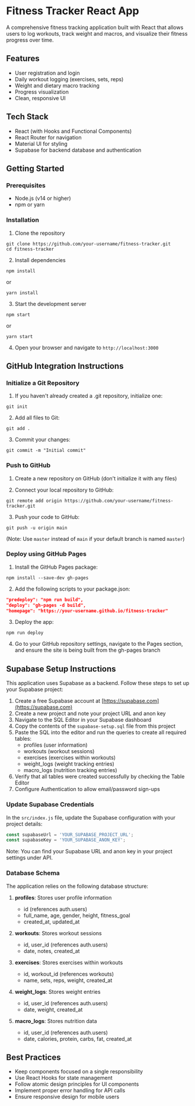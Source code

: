 # Fitness Tracker React App

A comprehensive fitness tracking application built with React that allows users to log workouts, track weight and macros, and visualize their fitness progress over time.

## Features

- User registration and login
- Daily workout logging (exercises, sets, reps)
- Weight and dietary macro tracking
- Progress visualization
- Clean, responsive UI

## Tech Stack

- React (with Hooks and Functional Components)
- React Router for navigation
- Material UI for styling
- Supabase for backend database and authentication

## Getting Started

### Prerequisites

- Node.js (v14 or higher)
- npm or yarn

### Installation

1. Clone the repository
```
git clone https://github.com/your-username/fitness-tracker.git
cd fitness-tracker
```

2. Install dependencies
```
npm install
```
or
```
yarn install
```

3. Start the development server
```
npm start
```
or
```
yarn start
```

4. Open your browser and navigate to `http://localhost:3000`

## GitHub Integration Instructions

### Initialize a Git Repository

1. If you haven't already created a .git repository, initialize one:
```
git init
```

2. Add all files to Git:
```
git add .
```

3. Commit your changes:
```
git commit -m "Initial commit"
```

### Push to GitHub

1. Create a new repository on GitHub (don't initialize it with any files)

2. Connect your local repository to GitHub:
```
git remote add origin https://github.com/your-username/fitness-tracker.git
```

3. Push your code to GitHub:
```
git push -u origin main
```
(Note: Use `master` instead of `main` if your default branch is named `master`)

### Deploy using GitHub Pages

1. Install the GitHub Pages package:
```
npm install --save-dev gh-pages
```

2. Add the following scripts to your package.json:
```json
"predeploy": "npm run build",
"deploy": "gh-pages -d build",
"homepage": "https://your-username.github.io/fitness-tracker"
```

3. Deploy the app:
```
npm run deploy
```

4. Go to your GitHub repository settings, navigate to the Pages section, and ensure the site is being built from the gh-pages branch

## Supabase Setup Instructions

This application uses Supabase as a backend. Follow these steps to set up your Supabase project:

1. Create a free Supabase account at [https://supabase.com](https://supabase.com)
2. Create a new project and note your project URL and anon key
3. Navigate to the SQL Editor in your Supabase dashboard
4. Copy the contents of the `supabase-setup.sql` file from this project
5. Paste the SQL into the editor and run the queries to create all required tables:
   - profiles (user information)
   - workouts (workout sessions)
   - exercises (exercises within workouts)
   - weight_logs (weight tracking entries)
   - macro_logs (nutrition tracking entries)
6. Verify that all tables were created successfully by checking the Table Editor
7. Configure Authentication to allow email/password sign-ups

### Update Supabase Credentials

In the `src/index.js` file, update the Supabase configuration with your project details:

```javascript
const supabaseUrl = 'YOUR_SUPABASE_PROJECT_URL';
const supabaseKey = 'YOUR_SUPABASE_ANON_KEY';
```

Note: You can find your Supabase URL and anon key in your project settings under API.

### Database Schema

The application relies on the following database structure:

1. **profiles**: Stores user profile information
   - id (references auth.users)
   - full_name, age, gender, height, fitness_goal
   - created_at, updated_at

2. **workouts**: Stores workout sessions
   - id, user_id (references auth.users)
   - date, notes, created_at

3. **exercises**: Stores exercises within workouts
   - id, workout_id (references workouts)
   - name, sets, reps, weight, created_at

4. **weight_logs**: Stores weight entries
   - id, user_id (references auth.users)
   - date, weight, created_at

5. **macro_logs**: Stores nutrition data
   - id, user_id (references auth.users)
   - date, calories, protein, carbs, fat, created_at

## Best Practices

- Keep components focused on a single responsibility
- Use React Hooks for state management
- Follow atomic design principles for UI components
- Implement proper error handling for API calls
- Ensure responsive design for mobile users
